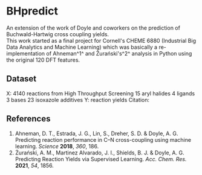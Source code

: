 # BHpredict

An extension of the work of Doyle and coworkers on the prediction of Buchwald-Hartwig cross coupling yields.  
This work started as a final project for Cornell's CHEME 6880 (Industrial Big Data Analytics and Machine Learning) which was basically a re-implementation of Ahneman^1^ and Żurański's^2^ analysis in Python using the original 120 DFT features.

## Dataset

X: 4140 reactions from High Throughput Screening
    15 aryl halides
    4 ligands
    3 bases
    23 isoxazole additives
Y: reaction yields
Citation: 

## References

1. Ahneman, D. T., Estrada, J. G., Lin, S., Dreher, S. D. & Doyle, A. G. Predicting reaction performance in C–N cross-coupling using machine learning. *Science* **2018**, *360*, 186.  
2. Żurański, A. M., Martinez Alvarado, J. I., Shields, B. J. & Doyle, A. G. Predicting Reaction Yields via Supervised Learning. *Acc. Chem. Res.* **2021**, *54*, 1856.
